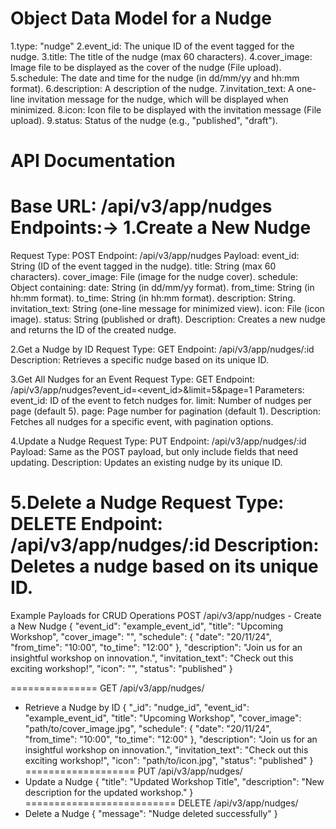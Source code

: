 Object Data Model for a Nudge
==============================
1.type: "nudge"
2.event_id: The unique ID of the event tagged for the nudge.
3.title: The title of the nudge (max 60 characters).
4.cover_image: Image file to be displayed as the cover of the nudge (File upload).
5.schedule: The date and time for the nudge (in dd/mm/yy and hh:mm format).
6.description: A description of the nudge.
7.invitation_text: A one-line invitation message for the nudge, which will be displayed when minimized.
8.icon: Icon file to be displayed with the invitation message (File upload).
9.status: Status of the nudge (e.g., "published", "draft").


API Documentation
=================
Base URL: /api/v3/app/nudges
Endpoints:->
1.Create a New Nudge
====================
Request Type: POST
Endpoint: /api/v3/app/nudges
Payload:
event_id: String (ID of the event tagged in the nudge).
title: String (max 60 characters).
cover_image: File (image for the nudge cover).
schedule: Object containing:
date: String (in dd/mm/yy format).
from_time: String (in hh:mm format).
to_time: String (in hh:mm format).
description: String.
invitation_text: String (one-line message for minimized view).
icon: File (icon image).
status: String (published or draft).
Description: Creates a new nudge and returns the ID of the created nudge.


2.Get a Nudge by ID
Request Type: GET
Endpoint: /api/v3/app/nudges/:id
Description: Retrieves a specific nudge based on its unique ID.


3.Get All Nudges for an Event
Request Type: GET
Endpoint: /api/v3/app/nudges?event_id=<event_id>&limit=5&page=1
Parameters:
event_id: ID of the event to fetch nudges for.
limit: Number of nudges per page (default 5).
page: Page number for pagination (default 1).
Description: Fetches all nudges for a specific event, with pagination options.


4.Update a Nudge
Request Type: PUT
Endpoint: /api/v3/app/nudges/:id
Payload: Same as the POST payload, but only include fields that need updating.
Description: Updates an existing nudge by its unique ID.


5.Delete a Nudge
Request Type: DELETE
Endpoint: /api/v3/app/nudges/:id
Description: Deletes a nudge based on its unique ID.
============================================================

Example Payloads for CRUD Operations
POST /api/v3/app/nudges - Create a New Nudge
{
  "event_id": "example_event_id",
  "title": "Upcoming Workshop",
  "cover_image": "<file>",
  "schedule": {
    "date": "20/11/24",
    "from_time": "10:00",
    "to_time": "12:00"
  },
  "description": "Join us for an insightful workshop on innovation.",
  "invitation_text": "Check out this exciting workshop!",
  "icon": "<file>",
  "status": "published"
}

===============
GET /api/v3/app/nudges/
- Retrieve a Nudge by ID
{
  "_id": "nudge_id",
  "event_id": "example_event_id",
  "title": "Upcoming Workshop",
  "cover_image": "path/to/cover_image.jpg",
  "schedule": {
    "date": "20/11/24",
    "from_time": "10:00",
    "to_time": "12:00"
  },
  "description": "Join us for an insightful workshop on innovation.",
  "invitation_text": "Check out this exciting workshop!",
  "icon": "path/to/icon.jpg",
  "status": "published"
}
===================
PUT /api/v3/app/nudges/
- Update a Nudge
{
  "title": "Updated Workshop Title",
  "description": "New description for the updated workshop."
}
==========================
DELETE /api/v3/app/nudges/
- Delete a Nudge
{
  "message": "Nudge deleted successfully"
}


